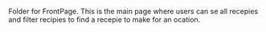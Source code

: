 Folder for FrontPage. This is the main page where users can se all recepies and filter recipies to find a recepie to make for an ocation.
